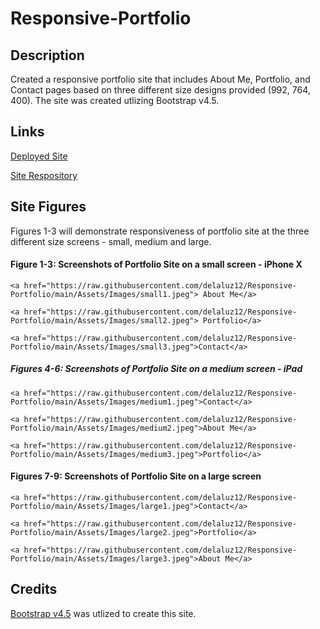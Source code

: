 # Responsive-Portfolio

## Description
Created a responsive portfolio site that includes About Me, Portfolio, and Contact pages based on three different size designs provided (992, 764, 400). The site was created utlizing Bootstrap v4.5.

## Links

[Deployed Site](https://delaluz12.github.io/Responsive-Portfolio/)

[Site Respository](https://github.com/delaluz12/Responsive-Portfolio)

## Site Figures
Figures 1-3 will demonstrate responsiveness of portfolio site at the three different size screens - small, medium and large.

#### Figure 1-3: Screenshots of Portfolio Site on a small screen - iPhone X
    <a href="https://raw.githubusercontent.com/delaluz12/Responsive-Portfolio/main/Assets/Images/small1.jpeg"> About Me</a> 

    <a href="https://raw.githubusercontent.com/delaluz12/Responsive-Portfolio/main/Assets/Images/small2.jpeg"> Portfolio</a>

    <a href="https://raw.githubusercontent.com/delaluz12/Responsive-Portfolio/main/Assets/Images/small3.jpeg">Contact</a>

 ##### Figures 4-6: Screenshots of Portfolio Site on a medium screen - iPad
    <a href="https://raw.githubusercontent.com/delaluz12/Responsive-Portfolio/main/Assets/Images/medium1.jpeg">Contact</a>

    <a href="https://raw.githubusercontent.com/delaluz12/Responsive-Portfolio/main/Assets/Images/medium2.jpeg">About Me</a>

    <a href="https://raw.githubusercontent.com/delaluz12/Responsive-Portfolio/main/Assets/Images/medium3.jpeg">Portfolio</a>

#### Figures 7-9: Screenshots of Portfolio Site on a large screen
    <a href="https://raw.githubusercontent.com/delaluz12/Responsive-Portfolio/main/Assets/Images/large1.jpeg">Contact</a>

    <a href="https://raw.githubusercontent.com/delaluz12/Responsive-Portfolio/main/Assets/Images/large2.jpeg">Portfolio</a>

    <a href="https://raw.githubusercontent.com/delaluz12/Responsive-Portfolio/main/Assets/Images/large3.jpeg">About Me</a>

## Credits
[Bootstrap v4.5](https://getbootstrap.com/docs/4.5/getting-started/introduction/) was utlized to create this site. 

